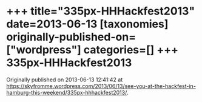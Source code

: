 +++
title="335px-HHHackfest2013"
date=2013-06-13
[taxonomies]
originally-published-on=["wordpress"]
categories=[]
+++
335px-HHHackfest2013
====================


Originally published on 2013-06-13 12:41:42 at https://skyfromme.wordpress.com/2013/06/13/see-you-at-the-hackfest-in-hamburg-this-weekend/335px-hhhackfest2013/.
